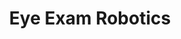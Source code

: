 ---
layout: page
title: Eye Exam Robotics
description: "change " 
img: assets/img/eye_examination_robot.jpg
redirect: /assets/pdf/Safe_Drive.pdf
importance: 3
category: 2025
related_publications: false
---